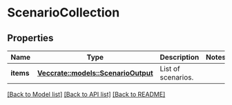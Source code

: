 # ScenarioCollection

## Properties

Name | Type | Description | Notes
------------ | ------------- | ------------- | -------------
**items** | [**Vec<crate::models::ScenarioOutput>**](ScenarioOutput.md) | List of scenarios. | 

[[Back to Model list]](../README.md#documentation-for-models) [[Back to API list]](../README.md#documentation-for-api-endpoints) [[Back to README]](../README.md)


